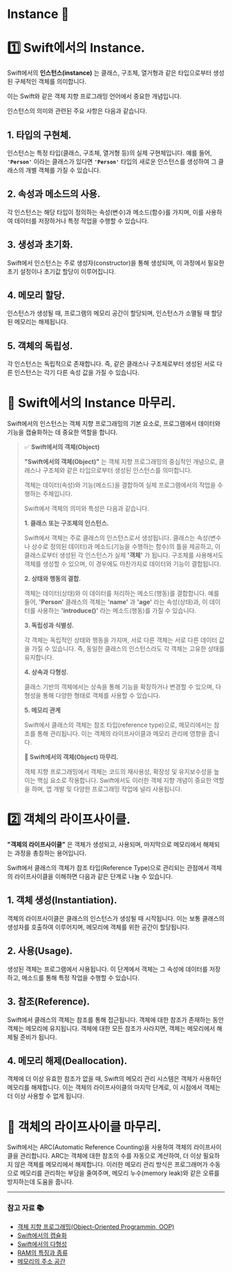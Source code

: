 # Instance 🤿

# 1️⃣ Swift에서의 Instance.

Swift에서의 **인스턴스(instance)** 는 클래스, 구조체, 열거형과 같은 타입으로부터 생성된 구체적인 객체를 의미합니다.

이는 Swift와 같은 객체 지향 프로그래밍 언어에서 중요한 개념입니다.

인스턴스의 의미와 관련된 주요 사항은 다음과 같습니다.

## 1. 타입의 구현체.
인스턴스는 특정 타입(클래스, 구조체, 열거형 등)의 실제 구현체입니다.
예를 들어, **`'Person'`** 이라는 클래스가 있다면 **`'Person'`** 타입의 새로운 인스턴스를 생성하여 그 클래스의 개별 객체를 가질 수 있습니다.

## 2. 속성과 메소드의 사용.
각 인스턴스는 해당 타입이 정의하는 속성(변수)과 메소드(함수)를 가지며, 이를 사용하여 데이터를 저장하거나 특정 작업을 수행할 수 있습니다.

## 3. 생성과 초기화.
Swift에서 인스턴스는 주로 생성자(constructor)을 통해 생성되며, 이 과정에서 필요한 초기 설정이나 초기값 할당이 이루어집니다.

## 4. 메모리 할당.
인스턴스가 생성될 때, 프로그램의 메모리 공간이 할당되며, 인스턴스가 소멸될 때 할당된 메모리는 해제됩니다.

## 5. 객체의 독립성.
각 인스턴스는 독립적으로 존재합니다.
즉, 같은 클래스나 구조체로부터 생성된 서로 다른 인스턴스는 각기 다른 속성 값을 가질 수 있습니다.

# 💯 Swift에서의 Instance 마무리.

Swift에서의 인스턴스는 객체 지향 프로그래밍의 기본 요소로, 프로그램에서 데이터와 기능을 캡슐화하는 데 중요한 역할을 합니다.

> ✅ **Swift에서의 객체(Object)**
> 
> **"Swift에서의 객체(Object)"** 는 객체 지향 프로그래밍의 중심적인 개념으로, 클래스나 구조체와 같은 타입으로부터 생성된 인스턴스를 의미합니다.
> 
> 객체는 데이터(속성)와 기능(메소드)을 결합하여 실제 프로그램에서의 작업을 수행하는 주체입니다.
> 
> Swift에서 객체의 의미와 특성은 다음과 같습니다.
> 
> **1. 클래스 또는 구조체의 인스턴스.**
> 
> Swift에서 객체는 주로 클래스의 인스턴스로서 생성됩니다.
> 클래스는 속성(변수나 상수로 정의된 데이터)과 메소드(기능을 수행하는 함수)의 틀을 제공하고, 이 클래스로부터 생성된 각 인스턴스가 실제 **'객체'** 가 됩니다.
> 구조체를 사용해서도 객체를 생성할 수 있으며, 이 경우에도 마찬가지로 데이터와 기능이 결합됩니다.
> 
> **2. 상태와 행동의 결합.**
> 
> 객체는 데이터(상태)와 이 데이터를 처리하는 메소드(행동)를 결합합니다.
> 예를 들어, **'Person'** 클래스의 객체는 **'name'** 과 **'age'** 라는 속성(상태)과, 이 데이터를 사용하는 **'introduce()'** 라는 메소드(행동)를 가질 수 있습니다.
> 
> **3. 독립성과 식별성.**
> 
> 각 객체는 독립적인 상태와 행동을 가지며, 서로 다른 객체는 서로 다른 데이터 값을 가질 수 있습니다.
> 즉, 동일한 클래스의 인스턴스라도 각 객체는 고유한 상태를 유지합니다.
> 
> **4. 상속과 다형성.**
> 
> 클래스 기반의 객체에서는 상속을 통해 기능을 확장하거나 변경할 수 있으며, 다형성을 통해 다양한 형태로 객체를 사용할 수 있습니다.
> 
> **5. 메모리 관계**
> 
> Swift에서 클래스의 객체는 참조 타입(reference type)으로, 메모리에서는 참조를 통해 관리됩니다.
> 이는 객체의 라이프사이클과 메모리 관리에 영향을 줍니다.
> 
> **💯 Swift에서의 객체(Object) 마무리.**
> 
> 객체 지향 프로그래밍에서 객체는 코드의 재사용성, 확장성 및 유지보수성을 높이는 핵심 요소로 작용합니다.
> Swift에서도 이러한 객체 지향 개념이 중요한 역할을 하며, 앱 개발 및 다양한 프로그래밍 작업에 널리 사용됩니다.

# 2️⃣ 객체의 라이프사이클.

**"객체의 라이프사이클"** 은 객체가 생성되고, 사용되며, 마지막으로 메모리에서 해제되는 과정을 총칭하는 용어입니다.

Swift에서 클래스의 객체가 참조 타입(Reference Type)으로 관리되는 관점에서 객체의 라이프사이클을 이해하면 다음과 같은 단계로 나눌 수 있습니다.

## 1. 객체 생성(Instantiation).

객체의 라이프사이클은 클래스의 인스턴스가 생성될 때 시작됩니다.
이는 보통 클래스의 생성자를 호출하여 이루어지며, 메모리에 객체를 위한 공간이 할당됩니다.

## 2. 사용(Usage).

생성된 객체는 프로그램에서 사용됩니다.
이 단계에서 객체는 그 속성에 데이터를 저장하고, 메소드를 통해 특정 작업을 수행할 수 있습니다.

## 3. 참조(Reference).

Swift에서 클래스의 객체는 참조를 통해 접근됩니다.
객체에 대한 참조가 존재하는 동안 객체는 메모리에 유지됩니다.
객체에 대한 모든 참조가 사라지면, 객체는 메모리에서 해제될 준비가 됩니다.

## 4. 메모리 해제(Deallocation).

객체에 더 이상 유효한 참조가 없을 때, Swift의 메모리 관리 시스템은 객체가 사용하던 메모리를 해제합니다.
이는 객체의 라이프사이클의 마지막 단계로, 이 시점에서 객체는 더 이상 사용할 수 없게 됩니다.

# 💯 객체의 라이프사이클 마무리.

Swift에서는 ARC(Automatic Reference Counting)을 사용하여 객체의 라이프사이클을 관리합니다.
ARC는 객체에 대한 참조의 수를 자동으로 계산하여, 더 이상 필요하지 않은 객체를 메모리에서 해제합니다.
이러한 메모리 관리 방식은 프로그래머가 수동으로 메모리를 관리하는 부담을 줄여주며, 메모리 누수(memory leak)와 같은 오류를 방지하는데 도움을 줍니다.

---

### 참고 자료 📚

- [객체 지향 프로그래밍(Object-Oriented Programmin, OOP)](https://github.com/devKobe24/SwiftDeepDive/blob/main/contents/231124-OOP.md)
- [Swift에서의 캡슐화](https://github.com/devKobe24/TIL/blob/main/TIL/231124_TIL.md)
- [Swift에서의 다형성](https://github.com/devKobe24/TIL/blob/main/TIL/231119(3)_TIL.md)
- [RAM의 특징과 종류](https://github.com/devKobe24/CS/blob/main/Kobe/231125.md)
- [메모리의 주소 공간](https://github.com/devKobe24/CS/blob/main/Kobe/231126.md)
